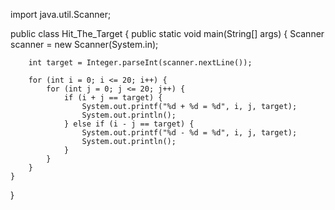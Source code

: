 import java.util.Scanner;

public class Hit_The_Target {
    public static void main(String[] args) {
        Scanner scanner = new Scanner(System.in);

        int target = Integer.parseInt(scanner.nextLine());

        for (int i = 0; i <= 20; i++) {
            for (int j = 0; j <= 20; j++) {
                if (i + j == target) {
                    System.out.printf("%d + %d = %d", i, j, target);
                    System.out.println();
                } else if (i - j == target) {
                    System.out.printf("%d - %d = %d", i, j, target);
                    System.out.println();
                }
            }
        }
    }
}
